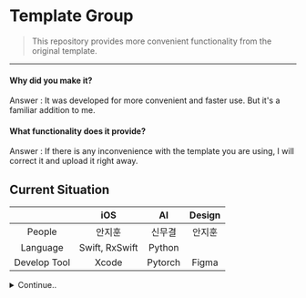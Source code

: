 # Template Group

> This repository provides more convenient functionality from the original template.

---


#### Why did you make it?
Answer : It was developed for more convenient and faster use. But it's a familiar addition to me.


#### What functionality does it provide?
Answer : If there is any inconvenience with the template you are using, I will correct it and upload it right away.

## Current Situation
|                      | iOS     | AI        | Design |
|:--------------------:|:---------------:|:------------------:|:-----:|
| People | 안지훈 | 신무결       | 안지훈 |
| Language | Swift, RxSwift|  Python|||
| Develop Tool     | Xcode  | Pytorch | Figma|


<details>
<summary>Continue..</summary>
<div markdown="1">       
  <br/>

- RIBs + ModernRIBs
- CleanSwift (by code)

</div>
</details>